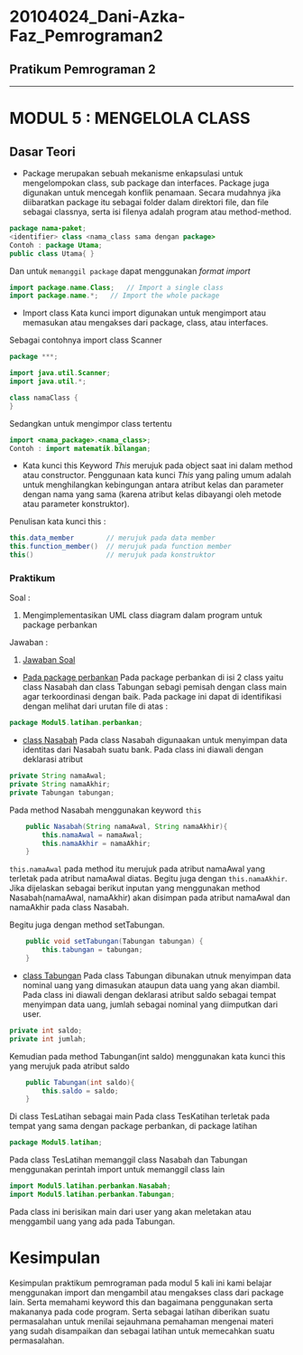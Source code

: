 # 20104024_Dani-Azka-Faz_Pemrograman2
## Pratikum Pemrograman 2
<hr>

# MODUL 5 : MENGELOLA CLASS
## Dasar Teori
* Package
merupakan sebuah mekanisme enkapsulasi untuk mengelompokan class, sub package dan interfaces. Package juga digunakan untuk mencegah konflik penamaan. Secara mudahnya jika diibaratkan package itu sebagai folder dalam direktori file, dan file sebagai classnya, serta isi filenya adalah program atau method-method.
```Java
package nama-paket;
<identifier> class <nama_class sama dengan package>
Contoh : package Utama;
public class Utama{ }
```

Dan untuk ``` memanggil package ``` dapat menggunakan _format import_
```Java
import package.name.Class;   // Import a single class
import package.name.*;   // Import the whole package
```
* Import class
Kata kunci import digunakan untuk mengimport atau memasukan atau mengakses dari package, class, atau interfaces.

Sebagai contohnya import class Scanner
```Java
package ***;

import java.util.Scanner;
import java.util.*;

class namaClass {
}
```
Sedangkan untuk mengimpor class tertentu
```Java
import <nama_package>.<nama_class>;
Contoh : import matematik.bilangan;
```
* Kata kunci this
Keyword _This_ merujuk pada object saat ini dalam method atau constructor. Penggunaan kata kunci _This_ yang paling umum adalah untuk menghilangkan kebingungan antara atribut kelas dan parameter dengan nama yang sama (karena atribut kelas dibayangi oleh metode atau parameter konstruktor).

Penulisan kata kunci this :

```Java
this.data_member        // merujuk pada data member
this.function_member()  // merujuk pada function member
this()                  // merujuk pada konstruktor
```
### Praktikum
Soal :

1. Mengimplementasikan UML class diagram dalam program untuk package perbankan
 
 Jawaban :
1. [Jawaban Soal](https://github.com/DaniAFZ/20104024_Dani-Azka-Faz_Pemrograman2/tree/Modul5/src/com/Dani/PBO/Modul5/Latihan)
* [Pada package perbankan](https://github.com/DaniAFZ/20104024_Dani-Azka-Faz_Pemrograman2/tree/Modul5/src/com/Dani/PBO/Modul5/Latihan/Perbankan)
Pada package perbankan di isi 2 class yaitu class Nasabah dan class Tabungan sebagi pemisah dengan class main agar terkoordinasi dengan baik. Pada package ini dapat di identifikasi dengan melihat dari urutan file di atas :

```Java
package Modul5.latihan.perbankan;
````
* [class Nasabah](https://github.com/DaniAFZ/20104024_Dani-Azka-Faz_Pemrograman2/blob/Modul5/src/com/Dani/PBO/Modul5/Latihan/Perbankan/Nasabah.java)
Pada class Nasabah digunaakan untuk menyimpan data identitas dari Nasabah suatu bank. Pada class ini diawali dengan deklarasi atribut
```Java
private String namaAwal;
private String namaAkhir;
private Tabungan tabungan;
```
Pada method Nasabah menggunakan keyword ``` this ```
```Java
    public Nasabah(String namaAwal, String namaAkhir){
        this.namaAwal = namaAwal;
        this.namaAkhir = namaAkhir;
    }
```
``` this.namaAwal ``` pada method itu merujuk pada atribut namaAwal yang terletak pada atribut namaAwal diatas. Begitu juga dengan ``` this.namaAkhir ```. Jika dijelaskan sebagai berikut inputan yang menggunakan method Nasabah(namaAwal, namaAkhir) akan disimpan pada atribut namaAwal dan namaAkhir pada class Nasabah.

Begitu juga dengan method setTabungan.
```Java
    public void setTabungan(Tabungan tabungan) {
        this.tabungan = tabungan;
    }
```
* [class Tabungan](https://github.com/DaniAFZ/20104024_Dani-Azka-Faz_Pemrograman2/blob/Modul5/src/com/Dani/PBO/Modul5/Latihan/Perbankan/Tabungan.java) 
Pada class Tabungan dibunakan utnuk menyimpan data nominal uang yang dimasukan ataupun data uang yang akan diambil. Pada class ini diawali dengan deklarasi atribut saldo sebagai tempat menyimpan data uang, jumlah sebagai nominal yang diimputkan dari user.
```Java
private int saldo;
private int jumlah;
```
Kemudian pada method Tabungan(int saldo) menggunakan kata kunci this yang merujuk pada atribut saldo
```Java
    public Tabungan(int saldo){
        this.saldo = saldo;
    }
```
Di class TesLatihan sebagai main Pada class TesKatihan terletak pada tempat yang sama dengan package perbankan, di package latihan
```Java
package Modul5.latihan;
```
Pada class TesLatihan memanggil class Nasabah dan Tabungan menggunakan perintah
import untuk memanggil class lain
```Java
import Modul5.latihan.perbankan.Nasabah;
import Modul5.latihan.perbankan.Tabungan;
```
Pada class ini berisikan main dari user yang akan meletakan atau menggambil uang yang ada pada Tabungan.

# Kesimpulan
Kesimpulan praktikum pemrograman pada modul 5 kali ini kami belajar menggunakan import dan mengambil atau mengakses class dari package lain. Serta memahami keyword this dan bagaimana penggunakan serta makananya pada code program. Serta sebagai latihan diberikan suatu permasalahan untuk menilai sejauhmana pemahaman mengenai materi yang sudah disampaikan dan sebagai latihan untuk memecahkan suatu permasalahan.

